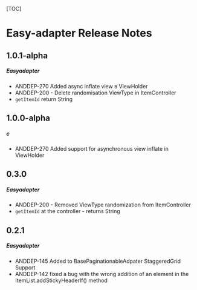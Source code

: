 [TOC]
# Easy-adapter Release Notes
## 1.0.1-alpha
##### Easyadapter
* ANDDEP-270 Added async inflate view в ViewHolder
* ANDDEP-200 - Delete randomisation ViewType in ItemController
* `getItemId` return String
## 1.0.0-alpha
##### c
* ANDDEP-270 Added support for asynchronous view inflate in ViewHolder
## 0.3.0
##### Easyadapter
* ANDDEP-200 - Removed ViewType randomization from ItemController
* `getItemId` at the controller - returns String
## 0.2.1
##### Easyadapter
* ANDDEP-145 Added to BasePaginationableAdpater StaggeredGrid Support
* ANDDEP-142 fixed a bug with the wrong addition of an element in the ItemList.addStickyHeaderIf() method